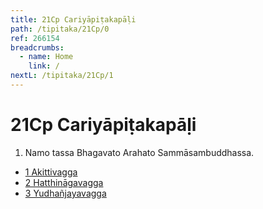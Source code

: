 ```yaml
---
title: 21Cp Cariyāpiṭakapāḷi
path: /tipitaka/21Cp/0
ref: 266154
breadcrumbs:
  - name: Home
    link: /
nextL: /tipitaka/21Cp/1
---
```


# 21Cp Cariyāpiṭakapāḷi

1. Namo tassa Bhagavato Arahato Sammāsambuddhassa.

* [1 Akittivagga](/tipitaka/21Cp/1)
* [2 Hatthināgavagga](/tipitaka/21Cp/2)
* [3 Yudhañjayavagga](/tipitaka/21Cp/3)


